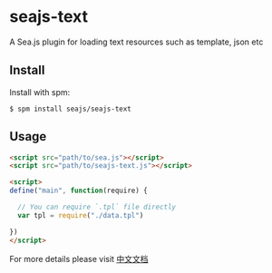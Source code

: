 seajs-text
==========

A Sea.js plugin for loading text resources such as template, json etc


Install
-------

Install with spm:

    $ spm install seajs/seajs-text


Usage
-----

```html
<script src="path/to/sea.js"></script>
<script src="path/to/seajs-text.js"></script>

<script>
define("main", function(require) {

  // You can require `.tpl` file directly
  var tpl = require("./data.tpl")

})
</script>
```

For more details please visit [中文文档](https://github.com/seajs/seajs-text/issues/1)

